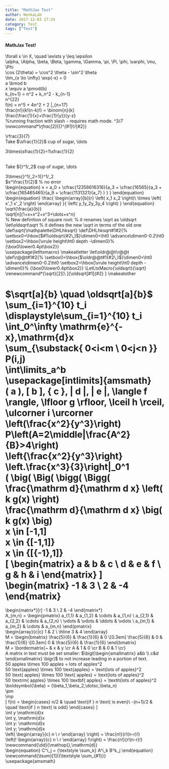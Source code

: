 ```yaml
---
title: "MathJax Test"
author: NenkaLab
date: 2017-12-03 17:24
category: Test
tags: ["Test"]
---
```

#### MathJax Test! <br>
\forall x \in X, \quad \exists y \leq \epsilon <br>
\alpha, \Alpha, \beta, \Beta, \gamma, \Gamma, \pi, \Pi, \phi, \varphi, \mu, \Phi <br>
\cos (2\theta) = \cos^2 \theta - \sin^2 \theta <br>
\lim_{x \to \infty} \exp(-x) = 0 <br>
a \bmod b <br>
x \equiv a \pmod{b} <br>
k_{n+1} = n^2 + k_n^2 - k_{n-1} <br>
n^{22} <br>
f(n) = n^5 + 4n^2 + 2 |_{n=17} <br>
\frac{n!}{k!(n-k)!} = \binom{n}{k} <br>
\frac{\frac{1}{x}+\frac{1}{y}}{y-z} <br>
%running fraction with slash - requires math mode.
^3/_7 <br>
\newcommand*\rfrac[2]{{}^{#1}\!/_{#2}}

\rfrac{3}{7} <br>
Take $\sfrac{1}{2}$ cup of sugar, \dots
 
  3\times\sfrac{1}{2}=1\sfrac{1}{2}
 
<br>
Take ${}^1/_2$ cup of sugar, \dots
 
  3\times{}^1/_2=1{}^1/_2
  <br>
$x^\frac{1}{2}$ % no error <br>
\begin{equation}
  x = a_0 + \cfrac{12356616316}{a_3 
          + \cfrac{16565}{a_3 
          + \cfrac{165465465}{a_9 + \cfrac{1131321}{a_7} } } }
\end{equation} <br>
\begin{equation}
\frac{
    \begin{array}[b]{r}
      \left( x_1 x_2 \right)\\
      \times \left( x'_1 x'_2 \right)
    \end{array}
  }{
    \left( y_1y_2y_3y_4 \right)
  }
\end{equation} <br>
\sqrt{\frac{a}{b}} <br>
\sqrt[n]{1+x+x^2+x^3+\dots+x^n} <br>
% New definition of square root:
% it renames \sqrt as \oldsqrt
\let\oldsqrt\sqrt
% it defines the new \sqrt in terms of the old one
\def\sqrt{\mathpalette\DHLhksqrt}
\def\DHLhksqrt#1#2{%
\setbox0=\hbox{$#1\oldsqrt{#2\,}$}\dimen0=\ht0
\advance\dimen0-0.2\ht0
\setbox2=\hbox{\vrule height\ht0 depth -\dimen0}%
{\box0\lower0.4pt\box2}} <br>
\usepackage{letltxmacro}
\makeatletter
\let\oldr@@t\r@@t
\def\r@@t#1#2{%
\setbox0=\hbox{$\oldr@@t#1{#2\,}$}\dimen0=\ht0
\advance\dimen0-0.2\ht0
\setbox2=\hbox{\vrule height\ht0 depth -\dimen0}%
{\box0\lower0.4pt\box2}}
\LetLtxMacro{\oldsqrt}{\sqrt}
\renewcommand*{\sqrt}[2][\ ]{\oldsqrt[#1]{#2} }
\makeatother


$\sqrt[a]{b} \quad \oldsqrt[a]{b}$ <br>
\sum_{i=1}^{10} t_i <br>
\displaystyle\sum_{i=1}^{10} t_i <br>
\int_0^\infty \mathrm{e}^{-x}\,\mathrm{d}x <br>
\sum_{\substack{
   0<i<m \\
   0<j<n
  }} 
 P(i,j) <br>
\int\limits_a^b <br>
\usepackage[intlimits]{amsmath} <br>
( a ), [ b ], \{ c \}, | d |, \| e \|,
\langle f \rangle, \lfloor g \rfloor,
\lceil h \rceil, \ulcorner i \urcorner <br>
\left(\frac{x^2}{y^3}\right) <br>
P\left(A=2\middle|\frac{A^2}{B}>4\right) <br>
\left\{\frac{x^2}{y^3}\right\} <br>
\left.\frac{x^3}{3}\right|_0^1 <br>
( \big( \Big( \bigg( \Bigg( <br>
\frac{\mathrm d}{\mathrm d x} \left( k g(x) \right) <br>
\frac{\mathrm d}{\mathrm d x} \big( k g(x) \big) <br>
x \in [-1,1] <br>
x \in {[-1,1]} <br>
x \in {[{-1},1]} <br>
\[
 \begin{matrix}
  a & b & c \\
  d & e & f \\
  g & h & i
 \end{matrix}
\] <br>
\begin{matrix}
  -1 & 3 \\
  2 & -4
 \end{matrix}
 =
 \begin{matrix*}[r]
  -1 & 3 \\
  2 & -4
 \end{matrix*} <br>
A_{m,n} = 
 \begin{pmatrix}
  a_{1,1} & a_{1,2} & \cdots & a_{1,n} \\
  a_{2,1} & a_{2,2} & \cdots & a_{2,n} \\
  \vdots  & \vdots  & \ddots & \vdots  \\
  a_{m,1} & a_{m,2} & \cdots & a_{m,n} 
 \end{pmatrix} <br>
\begin{array}{c|c}
  1 & 2 \\ 
  \hline
  3 & 4
 \end{array} <br>
M = \begin{bmatrix}
       \frac{5}{6} & \frac{1}{6} & 0           \\[0.3em]
       \frac{5}{6} & 0           & \frac{1}{6} \\[0.3em]
       0           & \frac{5}{6} & \frac{1}{6}
     \end{bmatrix} <br>
M = \bordermatrix{~ & x & y \cr
                  A & 1 & 0 \cr
                  B & 0 & 1 \cr} <br>
A matrix in text must be set smaller:
$\bigl(\begin{smallmatrix}
a&b \\ c&d
\end{smallmatrix} \bigr)$
to not increase leading in a portion of text. <br>
50 apples \times 100 apples = lots of apples^2 <br>
50 \text{apples} \times 100 \text{apples} 
 = \text{lots of apples}^2 <br>
50 \text{ apples} \times 100 \text{ apples}
 = \text{lots of apples}^2 <br>
50 \textrm{ apples} \times 100
 \textbf{ apples} = \textit{lots of apples}^2 <br>
\boldsymbol{\beta} = (\beta_1,\beta_2,\dotsc,\beta_n) <br>
\pm <br>
\mp <br>
\[ f(n) =
  \begin{cases}
    n/2       & \quad \text{if } n \text{ is even}\\
    -(n+1)/2  & \quad \text{if } n \text{ is odd}
  \end{cases}
\] <br>
\int y \mathrm{d}x <br>
\int y\, \mathrm{d}x <br>
\int y\: \mathrm{d}x <br>
\int y\; \mathrm{d}x <br>
\left(
    \begin{array}{c}
      n \\
      r
    \end{array}
  \right) = \frac{n!}{r!(n-r)!} <br>
\left(\!
    \begin{array}{c}
      n \\
      r
    \end{array}
  \!\right) = \frac{n!}{r!(n-r)!} <br>
\newcommand{\dd}{\mathop{}\,\mathrm{d}} <br>
\begin{equation}
   C^i_j = {\textstyle \sum_k} A^i_k B^k_j
\end{equation} <br>
\newcommand{\tsum}[1]{{\textstyle \sum_{#1}}} <br>
\usepackage{amsmath}
